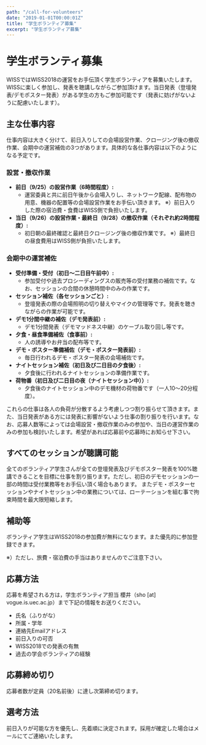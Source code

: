 ```yaml
---
path: "/call-for-volunteers"
date: "2019-01-01T00:00:01Z"
title: "学生ボランティア募集"
excerpt: "学生ボランティア募集"
---
```


# 学生ボランティ募集

WISSではWISS2018の運営をお手伝頂く学生ボランティアを募集いたします。 WISSに楽しく参加し、発表を聴講しながらご参加頂けます。当日発表（登壇発表/デモポスター発表）がある学生の方もご参加可能です（発表に妨げがないように配慮いたします）。

## 主な仕事内容

仕事内容は大きく分けて、前日入りしての会場設営作業、クロージング後の撤収作業、会期中の運営補佐の3つがあります。具体的な各仕事内容は以下のようになる予定です。

### 設営・撤収作業

- __前日（9/25）の設営作業（6時間程度）:__
  - 運営委員と共に前日午後から会場入りし、ネットワーク配線、配布物の用意、機器の配置等の会場設営作業をお手伝い頂きます。 ※）前日入りした際の宿泊費・食費はWISS側で負担いたします。
- __当日（9/26）の設営作業・最終日（9/28）の撤収作業（それぞれ約2時間程度）:__
  - 初日朝の最終確認と最終日クロージング後の撤収作業です。 ※）最終日の昼食費用はWISS側が負担いたします。

### 会期中の運営補佐

- __受付準備・受付（初日～二日目午前中）:__
  - 参加受付や過去プロシーディングスの販売等の受付業務の補佐です。なお、セッションの合間の休憩時間中のみの作業です。
- __セッション補佐（各セッションごと）:__
  - 登壇発表の際の会場照明の切り替えやマイクの管理等です。発表を聴きながらの作業が可能です。
- __デモ1分間中継の補佐（デモ発表前）:__
  - デモ1分間発表（デモマッドネス中継）のケーブル取り回し等です。
- __夕食・昼食準備補佐（食事前）:__
  - 人の誘導やお弁当の配布等です。
- __デモ・ポスター準備補佐（デモ・ポスター発表前）:__
  - 毎日行われるデモ・ポスター発表の会場補佐です。
- __ナイトセッション補佐（初日及び二日目の夕食後）:__
  - 夕食後に行われるナイトセッションの準備作業です。
- __荷物番（初日及び二日目の夜（ナイトセッション中））:__
  - 夕食後のナイトセッション中のデモ機材の荷物番です（一人10～20分程度）。

これらの仕事は各人の負荷が分散するよう考慮しつつ割り振らせて頂きます。また、当日発表がある方には発表に影響がないよう仕事の割り振りを行います。なお、応募人数等によっては会場設営・撤収作業のみの参加や、当日の運営作業のみの参加も検討いたします。希望があれば応募前や応募時にお知らせ下さい。

## すべてのセッションが聴講可能

全てのボランティア学生さんが全ての登壇発表及びデモポスター発表を100%聴講できることを目標に仕事を割り振ります。ただし、初日のデモセッションの一部の時間は受付業務等をお手伝い頂く場合もあります。 またデモ・ポスターセッションやナイトセッション中の業務については、ローテーションを組む事で拘束時間を最大限短縮します。

## 補助等

ボランティア学生はWISS2018の参加費が無料になります。また優先的に参加登録できます。

※）ただし、旅費・宿泊費の手当はありませんのでご注意下さい。

## 応募方法

応募を希望される方は，学生ボランティア担当 櫻井（sho [at] vogue.is.uec.ac.jp）まで下記の情報をお送りください。

- 氏名（ふりがな）
- 所属・学年
- 連絡先Emailアドレス
- 前日入りの可否
- WISS2018での発表の有無
- 過去の学会ボランティアの経験

## 応募締め切り

応募者数が定員（20名前後）に達し次第締め切ります。

## 選考方法

前日入りが可能な方を優先し、先着順に決定されます。採用が確定した場合はメールにてご連絡いたします。
